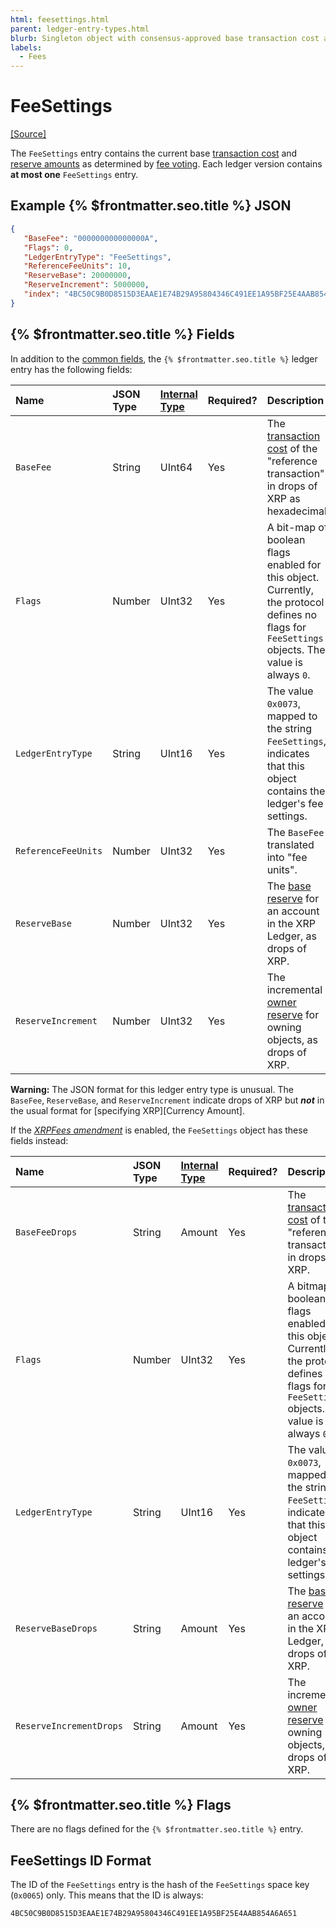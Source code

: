 ```yaml
---
html: feesettings.html
parent: ledger-entry-types.html
blurb: Singleton object with consensus-approved base transaction cost and reserve requirements.
labels:
  - Fees
---
```

# FeeSettings
[[Source]](https://github.com/XRPLF/rippled/blob/master/src/ripple/protocol/impl/LedgerFormats.cpp#L115-L120 "Source")

The `FeeSettings` entry contains the current base [transaction cost](../../../../concepts/transactions/transaction-cost.md) and [reserve amounts](../../../../concepts/accounts/reserves.md) as determined by [fee voting](../../../../concepts/consensus-protocol/fee-voting.md). Each ledger version contains **at most one** `FeeSettings` entry.

## Example {% $frontmatter.seo.title %} JSON

```json
{
   "BaseFee": "000000000000000A",
   "Flags": 0,
   "LedgerEntryType": "FeeSettings",
   "ReferenceFeeUnits": 10,
   "ReserveBase": 20000000,
   "ReserveIncrement": 5000000,
   "index": "4BC50C9B0D8515D3EAAE1E74B29A95804346C491EE1A95BF25E4AAB854A6A651"
}
```

## {% $frontmatter.seo.title %} Fields

In addition to the [common fields](../common-fields.md), the `{% $frontmatter.seo.title %}` ledger entry has the following fields:

| Name                | JSON Type | [Internal Type](../../binary-format.md) | Required? | Description            |
|:--------------------|:----------|:------------------|:----------|:-----------------------|
| `BaseFee`           | String    | UInt64            | Yes       | The [transaction cost](../../../../concepts/transactions/transaction-cost.md) of the "reference transaction" in drops of XRP as hexadecimal. |
| `Flags`             | Number    | UInt32            | Yes       | A bit-map of boolean flags enabled for this object. Currently, the protocol defines no flags for `FeeSettings` objects. The value is always `0`. |
| `LedgerEntryType`   | String    | UInt16            | Yes       | The value `0x0073`, mapped to the string `FeeSettings`, indicates that this object contains the ledger's fee settings. |
| `ReferenceFeeUnits` | Number    | UInt32            | Yes       | The `BaseFee` translated into "fee units". |
| `ReserveBase`       | Number    | UInt32            | Yes       | The [base reserve](../../../../concepts/accounts/reserves.md#base-reserve-and-owner-reserve) for an account in the XRP Ledger, as drops of XRP. |
| `ReserveIncrement`  | Number    | UInt32            | Yes       | The incremental [owner reserve](../../../../concepts/accounts/reserves.md#base-reserve-and-owner-reserve) for owning objects, as drops of XRP. |

**Warning:** The JSON format for this ledger entry type is unusual. The `BaseFee`, `ReserveBase`, and `ReserveIncrement` indicate drops of XRP but ***not*** in the usual format for [specifying XRP][Currency Amount].


If the _[XRPFees amendment](../../../../resources/known-amendments.md#xrpfees)_ is enabled, the `FeeSettings` object has these fields instead:

| Name                    | JSON Type | [Internal Type](../../binary-format.md) | Required? | Description            |
|:------------------------|:----------|:------------------|:----------|:-----------------------|
| `BaseFeeDrops`          | String    | Amount            | Yes       | The [transaction cost](../../../../concepts/transactions/transaction-cost.md) of the "reference transaction" in drops of XRP. |
| `Flags`                 | Number    | UInt32            | Yes       | A bitmap of boolean flags enabled for this object. Currently, the protocol defines no flags for `FeeSettings` objects. The value is always `0`. |
| `LedgerEntryType`       | String    | UInt16            | Yes       | The value `0x0073`, mapped to the string `FeeSettings`, indicates that this object contains the ledger's fee settings. |
| `ReserveBaseDrops`      | String    | Amount            | Yes       | The [base reserve](../../../../concepts/accounts/reserves.md#base-reserve-and-owner-reserve) for an account in the XRP Ledger, as drops of XRP. |
| `ReserveIncrementDrops` | String    | Amount            | Yes       | The incremental [owner reserve](../../../../concepts/accounts/reserves.md#base-reserve-and-owner-reserve) for owning objects, as drops of XRP. |


## {% $frontmatter.seo.title %} Flags

There are no flags defined for the `{% $frontmatter.seo.title %}` entry.


## FeeSettings ID Format

The ID of the `FeeSettings` entry is the hash of the `FeeSettings` space key (`0x0065`) only. This means that the ID is always:

```
4BC50C9B0D8515D3EAAE1E74B29A95804346C491EE1A95BF25E4AAB854A6A651
```
